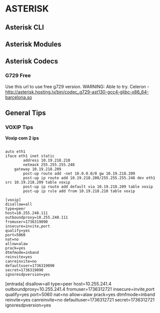 # ASTERISK

## Asterisk CLI

## Asterisk Modules

## Asterisk Codecs

### G729 Free

Use this url to use free g729 version. WARNING: Able to try.
Celeron - http://asterisk.hosting.lv/bin/codec_g729-ast130-gcc4-glibc-x86_64-barcelona.so

## General Tips

### VOXIP Tips

**Voxip com 2 ips**

```Exemplo de eth1

auto eth1
iface eth1 inet static
        address 10.19.218.210
        netmask 255.255.255.248
	gateway 10.19.218.209
        post-up route add -net 10.0.0.0/8 gw 10.19.218.209
        post-up ip route add 10.19.218.208/255.255.255.248 dev eth1 src 10.19.218.209 table voxip
        post-up ip route add default via 10.19.218.209 table voxip
        post-up ip rule add from 10.19.218.210 table voxip
```
```
[voxip]
disallow=all
type=peer
host=10.255.240.111
outboundproxy=10.255.240.111
fromuser=1736319090
insecure=invite,port
qualify=yes
port=5060
nat=no
allow=alaw
prack=yes
dtmfmode=inband
reinvite=yes
canreinvite=no
defaultuser=1736319090
secret=1736319090
ignoresdpversion=yes
```
[entrada]
disallow=all
type=peer
host=10.255.241.4
outboundproxy=10.255.241.4
fromuser=1736312721
insecure=invite,port
qualify=yes
port=5060
nat=no
allow=alaw
prack=yes
dtmfmode=inband
reinvite=yes
canreinvite=no
defaultuser=1736312721
secret=1736312721
ignoresdpversion=yes
```
